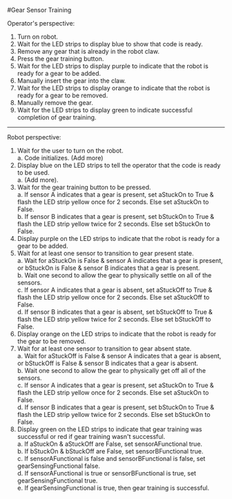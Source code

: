 #Gear Sensor Training

Operator's perspective:  
1. Turn on robot.
2. Wait for the LED strips to display blue to show that code is ready.
3. Remove any gear that is already in the robot claw.
4. Press the gear training button.
5. Wait for the LED strips to display purple to indicate that the robot is ready for a gear to be added.
6. Manually insert the gear into the claw.
7. Wait for the LED strips to display orange to indicate that the robot is ready for a gear to be removed.
8. Manually remove the gear.
9. Wait for the LED strips to display green to indicate successful completion of gear training.

---

Robot perspective:  
1. Wait for the user to turn on the robot.  
	a. Code initializes. (Add more)
2. Display blue on the LED strips to tell the operator that the code is ready to be used.  
	a. (Add more).
3. Wait for the gear training button to be pressed.  
	a. If sensor A indicates that a gear is present, set aStuckOn to True & flash the LED strip yellow once for 2 seconds. Else set aStuckOn to False.  
	b. If sensor B indicates that a gear is present, set bStuckOn to True & flash the LED strip yellow twice for 2 seconds. Else set bStuckOn to False. 
4. Display purple on the LED strips to indicate that the robot is ready for a gear to be added.
5. Wait for at least one sensor to transition to gear present state.  
	a. Wait for aStuckOn is False & sensor A indicates that a gear is present, or bStuckOn is False & sensor B indicates that a gear is present.  
	b. Wait one second to allow the gear to physically settle on all of the sensors.  
	c. If sensor A indicates that a gear is absent, set aStuckOff to True & flash the LED strip yellow once for 2 seconds. Else set aStuckOff to False.  
	d. If sensor B indicates that a gear is absent, set bStuckOff to True & flash the LED strip yellow twice for 2 seconds. Else set bStuckOff to False.
6. Display orange on the LED strips to indicate that the robot is ready for the gear to be removed.
7. Wait for at least one sensor to transition to gear absent state.  
	a. Wait for aStuckOff is False & sensor A indicates that a gear is absent, or bStuckOff is False & sensor B indicates that a gear is absent.  
	b. Wait one second to allow the gear to physically get off all of the sensors.  
	c. If sensor A indicates that a gear is present, set aStuckOn to True & flash the LED strip yellow once for 2 seconds. Else set aStuckOn to False.  
	d. If sensor B indicates that a gear is present, set bStuckOn to True & flash the LED strip yellow twice for 2 seconds. Else set bStuckOn to False.
8. Display green on the LED strips to indicate that gear training was successful or red if gear training wasn't successful.   
	a. If aStuckOn & aStuckOff are False, set sensorAFunctional true.  
	b. If bStuckOn & bStuckOff are False, set sensorBFunctional true.  
	c. If sensorAFunctional is false and sensorBFunctional is false, set gearSensingFunctional false.  
	d. If sensorAFunctional is true or sensorBFunctional is true, set gearSensingFunctional true.  
	e. If gearSensingFunctional is true, then gear training is successful.
